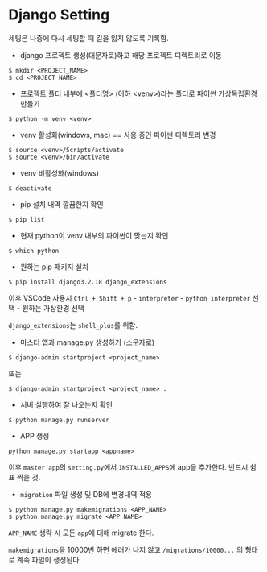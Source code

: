 # Django Setting

세팅은 나중에 다시 세팅할 때 길을 잃지 않도록 기록함.

- django 프로젝트 생성(대문자로)하고 해당 프로젝트 디렉토리로 이동

```
$ mkdir <PROJECT_NAME>
$ cd <PROJECT_NAME>
```

- 프로젝트 폴더 내부에 <폴더명> (이하 \<venv\>)라는 폴더로 파이썬 가상독립환경 만들기

```
$ python -m venv <venv>
```

- venv 활성화(windows, mac) == 사용 중인 파이썬 디렉토리 변경

```
$ source <venv>/Scripts/activate
$ source <venv>/bin/activate
```

- venv 비활성화(windows)

```
$ deactivate
```

- pip 설치 내역 깔끔한지 확인

```
$ pip list
```

- 현재 python이 venv 내부의 파이썬이 맞는지 확인

```
$ which python
```

- 원하는 pip 패키지 설치

```
$ pip install django3.2.18 django_extensions
```

이후 VSCode 사용시 `Ctrl + Shift + p` - `interpreter` - `python interpreter` 선택 - 원하는 가상환경 선택

`django_extensions`는 `shell_plus`를 위함.

- 마스터 앱과 manage.py 생성하기 (소문자로)

```
$ django-admin startproject <project_name>
```

또는

```
$ django-admin startproject <project_name> .
```

- 서버 실행하여 잘 나오는지 확인

```
$ python manage.py runserver
```

- APP 생성

```
python manage.py startapp <appname>
```

이후 `master app`의 `setting.py`에서 `INSTALLED_APPS`에 app을 추가한다. 반드시 쉼표 찍을 것.

- `migration` 파일 생성 및 DB에 변경내역 적용

```
$ python manage.py makemigrations <APP_NAME>
$ python manage.py migrate <APP_NAME>
```

`APP_NAME` 생략 시 모든 `app`에 대해 migrate 한다.

`makemigrations`을 10000번 하면 에러가 나지 않고 `/migrations/10000...` 의 형태로 계속 파일이 생성된다.